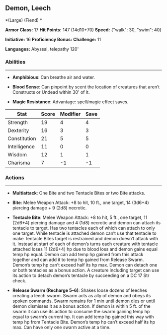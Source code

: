 ## Demon, Leech
*(Large) (Fiend) *

**Armor Class:** 17
**Hit Points:** 147 (14d10+70)
**Speed:** {"walk": 30, "swim": 40}

**Initiative:** 16
**Proficiency Bonus:**
**Challenge:** 11

**Languages:** Abyssal, telepathy 120'

### Abilities
 --- 
- **Amphibious**: Can breathe air and water.

- **Blood Sense**: Can pinpoint by scent the location of creatures that aren’t Constructs or Undead within 30' of it.

- **Magic Resistance**: Advantage: spell/magic effect saves.



| Stat | Score | Modifier | Save |
| ---- | ---- | ---- | ---- |
| Strength | 19 | 4 | 4 |
| Dexterity | 16 | 3 | 3 |
| Constitution | 21 | 5 | 5 |
| Intelligence | 11 | 0 | 0 |
| Wisdom | 12 | 1 | 1 |
| Charisma | 7 | -1 | -1 |

### Actions
 --- 
- **Multiattack**: One Bite and two Tentacle Bites or two Bite attacks.

- **Bite**: Melee Weapon Attack: +8 to hit, 10 ft., one target, 14 (3d6+4) piercing damage + 9 (2d8) necrotic.

- **Tentacle Bite**: Melee Weapon Attack: +8 to hit, 5 ft., one target, 11 (2d6+4) piercing damage and 4 (1d8) necrotic and demon can attach its tentacle to target. Has two tentacles each of which can attach to only one target. While tentacle is attached demon can’t use that tentacle to make Tentacle Bites target is restrained and demon doesn’t attack with it. Instead at start of each of demon’s turns each creature with tentacle attached loses 11 (2d6+4) hp due to blood loss and demon gains equal temp hp equal. Demon can add temp hp gained from this attack together and can add it to temp hp gained from Release Swarm. Demon’s temp hp can’t exceed half its hp max. Demon can detach one or both tentacles as a bonus action. A creature including target can use its action to detach demon’s tentacle by succeeding on a DC 17 Str check.

- **Release Swarm (Recharge 5–6)**: Shakes loose dozens of leeches creating a leech swarm. Swarm acts as ally of demon and obeys its spoken commands. Swarm remains for 1 min until demon dies or until demon dismisses it as a bonus action. If demon is within 5 ft. of the swarm it can use its action to consume the swarm gaining temp hp equal to swarm’s current hp. It can add temp hp gained this way with temp hp from Tentacle Bite. Demon’s temp hp can’t exceed half its hp max. Can have only one swarm active at a time.

